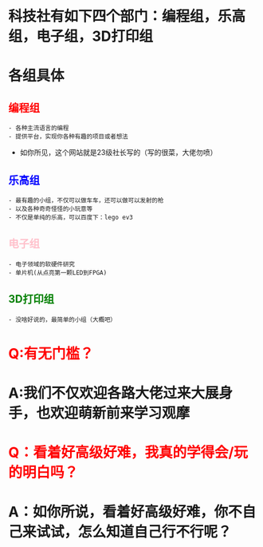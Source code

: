 # 科技社有如下四个部门：编程组，乐高组，电子组，3D打印组
# 各组具体
## <font color=Red>编程组</font>
    - 各种主流语言的编程
    - 提供平台，实现你各种有趣的项目或者想法
  - 如你所见，这个网站就是23级社长写的（写的很菜，大佬勿喷）
## <font color= blue>乐高组</font>
    - 最有趣的小组，不仅可以做车车，还可以做可以发射的枪
    - 以及各种奇奇怪怪的小玩意等
    - 不仅是单纯的乐高，可以百度下：lego ev3
## <font color=Pink>电子组</font>
    - 电子领域的软硬件研究
    - 单片机(从点亮第一颗LED到FPGA)
## <font color=Green>3D打印组</font>
    - 没啥好说的，最简单的小组（大概吧）

# <font color=Red>Q:有无门槛？</font>
# A:我们不仅欢迎各路大佬过来大展身手，也欢迎萌新前来学习观摩

# <font color=Red>Q：看着好高级好难，我真的学得会/玩的明白吗？</font>
# A：如你所说，看着好高级好难，你不自己来试试，怎么知道自己行不行呢？

